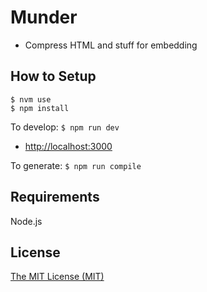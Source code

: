 # Munder

- Compress HTML and stuff for embedding

## How to Setup

```
$ nvm use
$ npm install
```

To develop: `$ npm run dev`

 - [http://localhost:3000](http://localhost:3000)

To generate: `$ npm run compile`

## Requirements

Node.js

## License

[The MIT License (MIT)](https://github.com/nightsweekends/munder/blob/master/LICENSE)
